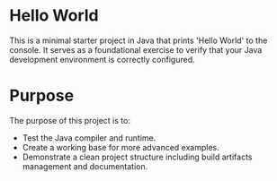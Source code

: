 # Hello World

This is a minimal starter project in Java that prints 'Hello World' to the console. It serves as a foundational exercise to verify that your Java development environment is correctly configured.

# Purpose

The purpose of this project is to:

- Test the Java compiler and runtime.
- Create a working base for more advanced examples.
- Demonstrate a clean project structure including build artifacts management and documentation.


